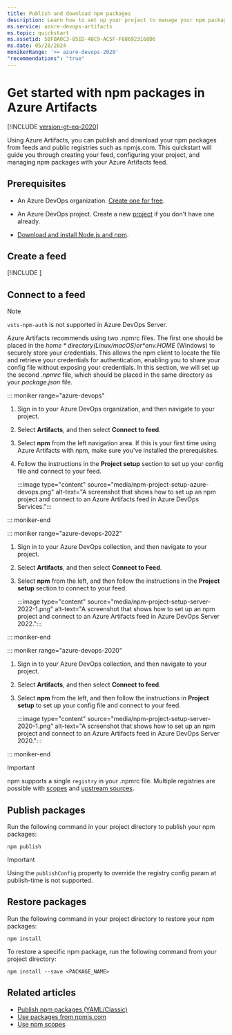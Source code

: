 ```yaml
---
title: Publish and download npm packages
description: Learn how to set up your project to manage your npm packages in Azure Artifacts.
ms.service: azure-devops-artifacts
ms.topic: quickstart
ms.assetid: 5BFBA0C3-85ED-40C9-AC5F-F686923160D6
ms.date: 05/28/2024
monikerRange: '>= azure-devops-2020'
"recommendations": "true"
---
```


# Get started with npm packages in Azure Artifacts

[!INCLUDE [version-gt-eq-2020](../includes/version-gt-eq-2020.md)]

Using Azure Artifacts, you can publish and download your npm packages from feeds and public registries such as npmjs.com. This quickstart will guide you through creating your feed, configuring your project, and managing npm packages with your Azure Artifacts feed.

## Prerequisites

- An Azure DevOps organization. [Create one for free](../organizations/accounts/create-organization.md).

- An Azure DevOps project. Create a new [project](../organizations/projects/create-project.md#create-a-project) if you don't have one already.

- [Download and install Node.js and npm](https://docs.npmjs.com/downloading-and-installing-node-js-and-npm).

## Create a feed

[!INCLUDE [](includes/create-feed.md)]

## Connect to a feed

> [!NOTE]
> `vsts-npm-auth` is not supported in Azure DevOps Server.

Azure Artifacts recommends using two .npmrc files. The first one should be placed in the *$home* directory (Linux/macOS) or *$env.HOME* (Windows) to securely store your credentials. This allows the npm client to locate the file and retrieve your credentials for authentication, enabling you to share your config file without exposing your credentials. In this section, we will set up the second *.npmrc* file, which should be placed in the same directory as your *package.json* file.

::: moniker range="azure-devops"   

1. Sign in to your Azure DevOps organization, and then navigate to your project.

1. Select **Artifacts**, and then select **Connect to feed**.

1. Select **npm** from the left navigation area. If this is your first time using Azure Artifacts with npm, make sure you've installed the prerequisites.

1. Follow the instructions in the **Project setup** section to set up your config file and connect to your feed.

    :::image type="content" source="media/npm-project-setup-azure-devops.png" alt-text="A screenshot that shows how to set up an npm project and connect to an Azure Artifacts feed in Azure DevOps Services.":::

::: moniker-end

::: moniker range="azure-devops-2022"

1. Sign in to your Azure DevOps collection, and then navigate to your project.

1. Select **Artifacts**, and then select **Connect to Feed**.

1. Select **npm** from the left, and then follow the instructions in the **Project setup** section to connect to your feed.

   :::image type="content" source="media/npm-project-setup-server-2022-1.png" alt-text="A screenshot that shows how to set up an npm project and connect to an Azure Artifacts feed in Azure DevOps Server 2022.":::

::: moniker-end

::: moniker range="azure-devops-2020"

1. Sign in to your Azure DevOps collection, and then navigate to your project.

1. Select **Artifacts**, and then select **Connect to feed**.

1. Select **npm** from the left, and then follow the instructions in **Project setup** to set up your config file and connect to your feed.

   :::image type="content" source="media/npm-project-setup-server-2020-1.png" alt-text="A screenshot that shows how to set up an npm project and connect to an Azure Artifacts feed in Azure DevOps Server 2020.":::

::: moniker-end

> [!IMPORTANT]
> npm supports a single `registry` in your .npmrc file. Multiple registries are possible with [scopes](npm/scopes.md) and [upstream sources](npm/upstream-sources.md).

## Publish packages

Run the following command in your project directory to publish your npm packages:

```Command
npm publish
```

> [!IMPORTANT]
> Using the `publishConfig` property to override the registry config param at publish-time is not supported. 

## Restore packages

Run the following command in your project directory to restore your npm packages:

```Command
npm install
```

To restore a specific npm package, run the following command from your project directory:

```Command
npm install --save <PACKAGE_NAME>
```

## Related articles

- [Publish npm packages (YAML/Classic)](../pipelines/artifacts/npm.md)
- [Use packages from npmjs.com](./npm/upstream-sources.md)
- [Use npm scopes](npm/scopes.md)
